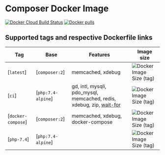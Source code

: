 # Composer Docker Image

[![Docker Cloud Build Status](https://img.shields.io/docker/cloud/build/ikaraszi/composer)](https://hub.docker.com/r/ikaraszi/composer/builds)
[![Docker pulls](https://img.shields.io/docker/pulls/ikaraszi/composer.svg)](https://hub.docker.com/r/ikaraszi/composer/)

## Supported tags and respective Dockerfile links

| Tag                | Base               | Features                                                               | Image size                                         |
| ------------------ | ------------------ | ---------------------------------------------------------------------- | -------------------------------------------------- |
| [`latest`]         | [`composer:2`]     | memcached, xdebug                                                      | ![Docker Image Size (tag)][shields-latest]         |
| [`ci`]             | [`php:7.4-alpine`] | gd, intl, mysqli, pdo_mysql, memcached, redis, xdebug, zip, [wait-for] | ![Docker Image Size (tag)][shields-ci]             |
| [`docker-compose`] | [`composer:2`]     | memcached, xdebug, docker-compose                                      | ![Docker Image Size (tag)][shields-docker-compose] |
| [`php-7.4`]        | [`php:7.4-alpine`] |                                                                        | ![Docker Image Size (tag)][shields-php-7.4]        |

[latest]: https://github.com/raszi/docker-composer/blob/master/Dockerfile
[ci]: https://github.com/raszi/docker-composer/blob/master/ci/Dockerfile
[docker-compose]: https://github.com/raszi/docker-composer/blob/master/docker-compose/Dockerfile
[php-7.4]: https://github.com/raszi/docker-composer/blob/master/php-7.4/Dockerfile
[composer:2]: https://hub.docker.com/_/composer
[php:7.4-alpine]: https://hub.docker.com/_/php
[shields-latest]: https://img.shields.io/docker/image-size/ikaraszi/composer/latest
[shields-ci]: https://img.shields.io/docker/image-size/ikaraszi/composer/ci
[shields-docker-compose]: https://img.shields.io/docker/image-size/ikaraszi/composer/docker-compose
[shields-php-7.4]: https://img.shields.io/docker/image-size/ikaraszi/composer/php-7.4
[wait-for]: https://github.com/eficode/wait-for
